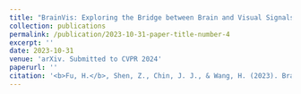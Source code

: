 ```yaml
---
title: "BrainVis: Exploring the Bridge between Brain and Visual Signals via Image Reconstruction"
collection: publications
permalink: /publication/2023-10-31-paper-title-number-4
excerpt: ''
date: 2023-10-31
venue: 'arXiv. Submitted to CVPR 2024'
paperurl: ''
citation: '<b>Fu, H.</b>, Shen, Z., Chin, J. J., & Wang, H. (2023). BrainVis: Exploring the Bridge between Brain and Visual Signals via Image Reconstruction. arXiv preprint arXiv:2312.14871. <a href="https://arxiv.org/abs/2312.14871">Link to this paper</a>'
---
```

